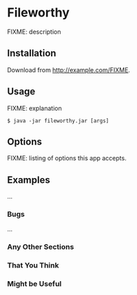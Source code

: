 # Fileworthy

FIXME: description

## Installation

Download from http://example.com/FIXME.

## Usage

FIXME: explanation

    $ java -jar fileworthy.jar [args]

## Options

FIXME: listing of options this app accepts.

## Examples

...

### Bugs

...

### Any Other Sections
### That You Think
### Might be Useful
